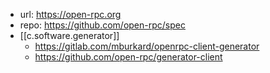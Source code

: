 
- url: https://open-rpc.org
- repo: https://github.com/open-rpc/spec
- [[c.software.generator]] 
  - https://gitlab.com/mburkard/openrpc-client-generator
  - https://github.com/open-rpc/generator-client